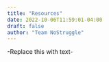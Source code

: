 ```yaml
---
title: "Resources"
date: 2022-10-06T11:59:01-04:00
draft: false
author: "Team NoStruggle"
---
```


-Replace this with text-
